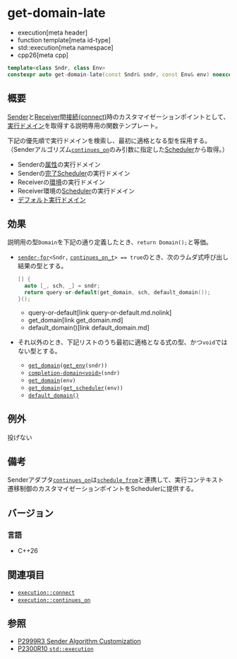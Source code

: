 # get-domain-late
* execution[meta header]
* function template[meta id-type]
* std::execution[meta namespace]
* cpp26[meta cpp]

```cpp
template<class Sndr, class Env>
constexpr auto get-domain-late(const Sndr& sndr, const Env& env) noexcept;
```

## 概要
[Sender](sender.md)と[Receiver](receiver.md)間[接続(connect)](connect.md)時のカスタマイゼーションポイントとして、[実行ドメイン](default_domain.md)を取得する説明専用の関数テンプレート。

下記の優先順で実行ドメインを検索し、最初に適格となる型を採用する。
（Senderアルゴリズム[`continues_on`](continues_on.md)のみ引数に指定した[Scheduler](scheduler.md)から取得。）

- Senderの[属性](../queryable.md)の実行ドメイン
- Senderの[完了Scheduler](get_completion_scheduler.md)の実行ドメイン
- Receiverの[環境](../queryable.md)の実行ドメイン
- Receiver環境の[Scheduler](scheduler.md)の実行ドメイン
- [デフォルト実行ドメイン](default_domain.md)


## 効果
説明用の型`Domain`を下記の通り定義したとき、`return Domain();`と等価。

- [`sender-for`](sender-for.md)`<Sndr,` [`continues_on_t`](continues_on.md)`> == true`のとき、次のラムダ式呼び出し結果の型とする。

    ```cpp
    [] {
      auto [_, sch, _] = sndr;
      return query-or-default(get_domain, sch, default_domain());
    }();
    ```
    * query-or-default[link query-or-default.md.nolink]
    * get_domain[link get_domain.md]
    * default_domain()[link default_domain.md]

- それ以外のとき、下記リストのうち最初に適格となる式の型、かつ`void`ではない型とする。
    - [`get_domain`](get_domain.md)`(`[`get_env`](get_env.md)`(sndr))`
    - [`completion-domain<void>`](completion-domain.md)`(sndr)`
    - [`get_domain`](get_domain.md)`(env)`
    - [`get_domain`](get_domain.md)`(`[`get_scheduler`](get_scheduler.md)`(env))`
    - [`default_domain()`](default_domain.md)


## 例外
投げない


## 備考
Senderアダプタ[`continues_on`](continues_on.md)は[`schedule_from`](schedule_from.md)と連携して、実行コンテキスト遷移制御のカスタマイゼーションポイントをSchedulerに提供する。


## バージョン
### 言語
- C++26


## 関連項目
- [`execution::connect`](connect.md)
- [`execution::continues_on`](continues_on.md)


## 参照
- [P2999R3 Sender Algorithm Customization](https://www.open-std.org/jtc1/sc22/wg21/docs/papers/2023/p2999r3.html)
- [P2300R10 `std::execution`](https://www.open-std.org/jtc1/sc22/wg21/docs/papers/2024/p2300r10.html)
